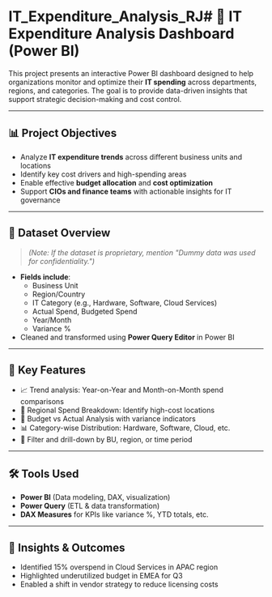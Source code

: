 # IT_Expenditure_Analysis_RJ# 💼 IT Expenditure Analysis Dashboard (Power BI)

This project presents an interactive Power BI dashboard designed to help organizations monitor and optimize their **IT spending** across departments, regions, and categories. The goal is to provide data-driven insights that support strategic decision-making and cost control.

---

## 📊 Project Objectives

- Analyze **IT expenditure trends** across different business units and locations
- Identify key cost drivers and high-spending areas
- Enable effective **budget allocation** and **cost optimization**
- Support **CIOs and finance teams** with actionable insights for IT governance

---

## 🧩 Dataset Overview

> *(Note: If the dataset is proprietary, mention "Dummy data was used for confidentiality.")*

- **Fields include**:  
  - Business Unit  
  - Region/Country  
  - IT Category (e.g., Hardware, Software, Cloud Services)  
  - Actual Spend, Budgeted Spend  
  - Year/Month  
  - Variance %  
- Cleaned and transformed using **Power Query Editor** in Power BI

---

## 📌 Key Features

- 📈 Trend analysis: Year-on-Year and Month-on-Month spend comparisons  
- 📍 Regional Spend Breakdown: Identify high-cost locations  
- 🧮 Budget vs Actual Analysis with variance indicators  
- 📊 Category-wise Distribution: Hardware, Software, Cloud, etc.  
- 📌 Filter and drill-down by BU, region, or time period  

---

## 🛠 Tools Used

- **Power BI** (Data modeling, DAX, visualization)
- **Power Query** (ETL & data transformation)
- **DAX Measures** for KPIs like variance %, YTD totals, etc.

---

## 🧠 Insights & Outcomes

- Identified 15% overspend in Cloud Services in APAC region
- Highlighted underutilized budget in EMEA for Q3
- Enabled a shift in vendor strategy to reduce licensing costs
